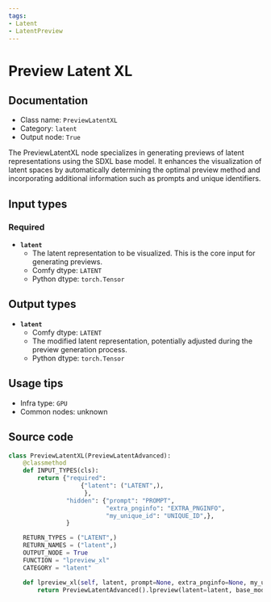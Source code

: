 ```yaml
---
tags:
- Latent
- LatentPreview
---
```


# Preview Latent XL
## Documentation
- Class name: `PreviewLatentXL`
- Category: `latent`
- Output node: `True`

The PreviewLatentXL node specializes in generating previews of latent representations using the SDXL base model. It enhances the visualization of latent spaces by automatically determining the optimal preview method and incorporating additional information such as prompts and unique identifiers.
## Input types
### Required
- **`latent`**
    - The latent representation to be visualized. This is the core input for generating previews.
    - Comfy dtype: `LATENT`
    - Python dtype: `torch.Tensor`
## Output types
- **`latent`**
    - Comfy dtype: `LATENT`
    - The modified latent representation, potentially adjusted during the preview generation process.
    - Python dtype: `torch.Tensor`
## Usage tips
- Infra type: `GPU`
- Common nodes: unknown


## Source code
```python
class PreviewLatentXL(PreviewLatentAdvanced):
    @classmethod
    def INPUT_TYPES(cls):
        return {"required":
                    {"latent": ("LATENT",),
                     },
                "hidden": {"prompt": "PROMPT",
                           "extra_pnginfo": "EXTRA_PNGINFO",
                           "my_unique_id": "UNIQUE_ID",},
                }

    RETURN_TYPES = ("LATENT",)
    RETURN_NAMES = ("latent",)
    OUTPUT_NODE = True
    FUNCTION = "lpreview_xl"
    CATEGORY = "latent"

    def lpreview_xl(self, latent, prompt=None, extra_pnginfo=None, my_unique_id=None):
        return PreviewLatentAdvanced().lpreview(latent=latent, base_model="SDXL", preview_method="auto", prompt=prompt, extra_pnginfo=extra_pnginfo, my_unique_id=my_unique_id)

```
